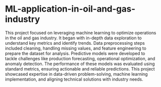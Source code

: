 # ML-application-in-oil-and-gas-industry
This project focused on leveraging machine learning to optimize operations in the oil and gas industry. It began with in-depth data exploration to understand key metrics and identify trends. Data preprocessing steps included cleaning, handling missing values, and feature engineering to prepare the dataset for analysis. Predictive models were developed to tackle challenges like production forecasting, operational optimization, and anomaly detection. The performance of these models was evaluated using standard metrics, ensuring actionable and reliable predictions. This project showcased expertise in data-driven problem-solving, machine learning implementation, and aligning technical solutions with industry needs.
